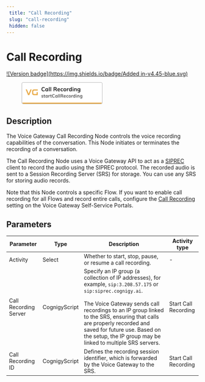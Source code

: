 ```yaml
---
 title: "Call Recording" 
 slug: "call-recording" 
 hidden: false 
---
```


# Call Recording

[![Version badge](https://img.shields.io/badge/Added in-v4.45-blue.svg)](../../../../../release-notes/4.45.md)

<figure>
  <img class="image-center" src="../../../../../../static/img/_assets/ai/resource/node-reference/vg/call-recording.png" width="50%" />
</figure>

## Description

The Voice Gateway Call Recording Node controls the voice recording capabilities of the conversation. This Node initiates or terminates the recording of a conversation.

The Call Recording Node uses a Voice Gateway API to act as a [SIPREC](https://datatracker.ietf.org/doc/html/rfc7866) client to record the audio using the SIPREC protocol. The recorded audio is sent to a Session Recording Server (SRS) for storage. You can use any SRS for storing audio records.

Note that this Node controls a specific Flow. If you want to enable call recording for all Flows and record entire calls, configure the [Call Recording](../../../../../voice-gateway/webapp/accounts.md#call-recording-configuration) setting on the Voice Gateway Self-Service Portals.

## Parameters

| Parameter             | Type          | Description                                                                                                                                                                                                                                                                                                                                | Activity type        |
|-----------------------|---------------|--------------------------------------------------------------------------------------------------------------------------------------------------------------------------------------------------------------------------------------------------------------------------------------------------------------------------------------------|----------------------|
| Activity              | Select        | Whether to start, stop, pause, or resume a call recording.                                                                                                                                                                                                                                                                                 | -                    |
| Call Recording Server | CognigyScript | Specify an IP group (a collection of IP addresses), for example, `sip:3.208.57.175` or `sip:siprec.cognigy.ai`. <br></br> The Voice Gateway sends call recordings to an IP group linked to the SRS, ensuring that calls are properly recorded and saved for future use. Based on the setup, the IP group may be linked to multiple SRS servers. | Start Call Recording |
| Call Recording ID     | CognigyScript | Defines the recording session identifier, which is forwarded by the Voice Gateway to the SRS.                                                                                                                                                                                                                                              | Start Call Recording |

